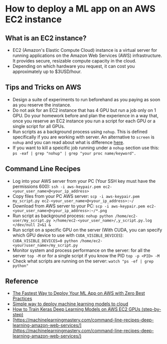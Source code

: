 # How to deploy a ML app on an AWS EC2 instance

## What is an EC2 instance?
- EC2 (Amazon's Elastic Compute Cloud) instance is a virtual server for running applications on the Amazon Web Services (AWS) infrastructure. It provides secure, resizable compute capacity in the cloud.
- Depending on which hardware you request, it can cost you approximately up to $3USD/hour.

## Tips and Tricks on AWS
- Design a suite of experiments to run beforehand as you paying as soon as you reserve the instance.
- Do not ask for an EC2 instance that has 4 GPU but run a job only on 1 GPU. Do your homework before and plan the experience in a way that, once you reserve an EC2 instance you run a script for each GPU or a single script for all GPUs.
- Run scripts as a background process using `nohup`. This is defined specifically if you are working with server. An alternative to `screen` is `nohup` and you can read about what is difference [here](https://unix.stackexchange.com/questions/24658/nohup-vs-screen).
- If you want to kill a speicific job running under a `nohup` section use this: `ps -eaf | grep "nohup" | grep "your proc name/keyword".`

## Command Line Recipes
- Log into your AWS server from your PC (Your SSH key must have the permissions 600): `ssh -i aws-keypair.pem ec2-<your_user_name>@<your_ip_address>`
- Copy files from your PC AWS server: `scp -i aws-keypair.pem my_script.py ec2-<your_user_name>@<your_ip_address>:~/`
- Download from AWS server to your PC: `scp -i aws-keypair.pem ec2-<your_user_name>@<your_ip_address>:~/*.png`
- Run script as background process: `nohup python /home/ec2-user/my_script.py >/home/ec2-<your_user_name>/,y_script.py.log </dev/null 2>&1 &`
- Run script on a specific GPU on the server (With CUDA, you can specify which GPU device to use with `CUDA_VISIBLE_DEVICES`): `CUDA_VISIBLE_DEVICES=0 python /home/ec2-<your)user_name>/my_script.py `
- Monitor system and process performance on the server: for all the server `top -M` or for a single script if you know the PID `top -p <PID> -M`
- Check what scripts are running on the server: `watch "ps -ef | grep python"`

## Reference
- [The Fastest Way to Deploy Your ML App on AWS with Zero Best Practices](https://towardsdatascience.com/the-fastest-way-to-deploy-your-ml-app-on-aws-with-zero-best-practices-df15c09eead7)
- [Simple way to deploy machine learning models to cloud](https://towardsdatascience.com/simple-way-to-deploy-machine-learning-models-to-cloud-fd58b771fdcf)
- [How to Train Keras Deep Learning Models on AWS EC2 GPUs (step-by-step)](https://machinelearningmastery.com/develop-evaluate-large-deep-learning-models-keras-amazon-web-services/)
- [https://machinelearningmastery.com/command-line-recipes-deep-learning-amazon-web-services/](https://machinelearningmastery.com/command-line-recipes-deep-learning-amazon-web-services/)
